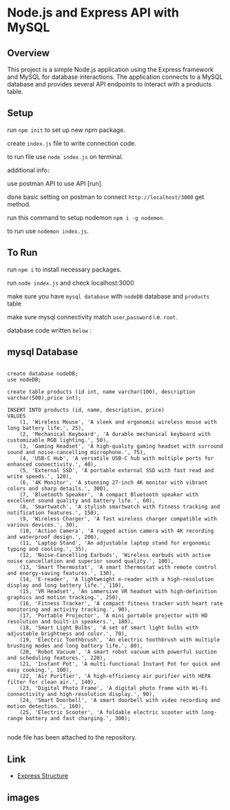 
# Node.js and Express API with MySQL


## Overview
This project is a simple Node.js application using the Express framework and MySQL for database interactions. The application connects to a MySQL database and provides several API endpoints to interact with a products table.
## Setup


run `npm init` to set up new npm package.

create `index.js` file to write connection code.

to run file use `node index.js` on terminal.

additional info`:`

use postman API to use API [run].

done basic setting on postman to connect `http://localhost/3000` get method.

run this command to setup nodemon `npm i -g nodemon`.

to run use `nodemon index.js`.





## To Run

run `npm i` to install necessary packages.

run `node index.js` and check localhost:3000

make sure you have `mysql database` with `nodeDB` database and `products` table

make sure mysql connectivity match `user`,`password` i.e. `root`.

database code written `below` :
## mysql Database

```mysql

create database nodeDB;
use nodeDB;

create table products (id int, name varchar(100), description varchar(500),price int);

INSERT INTO products (id, name, description, price)
VALUES
    (1, 'Wireless Mouse', 'A sleek and ergonomic wireless mouse with long battery life.', 25),
    (2, 'Mechanical Keyboard', 'A durable mechanical keyboard with customizable RGB lighting.', 50),
    (3, 'Gaming Headset', 'A high-quality gaming headset with surround sound and noise-cancelling microphone.', 75),
    (4, 'USB-C Hub', 'A versatile USB-C hub with multiple ports for enhanced connectivity.', 40),
    (5, 'External SSD', 'A portable external SSD with fast read and write speeds.', 120),
    (6, '4K Monitor', 'A stunning 27-inch 4K monitor with vibrant colors and sharp details.', 300),
    (7, 'Bluetooth Speaker', 'A compact Bluetooth speaker with excellent sound quality and battery life.', 60),
    (8, 'Smartwatch', 'A stylish smartwatch with fitness tracking and notification features.', 150),
    (9, 'Wireless Charger', 'A fast wireless charger compatible with various devices.', 30),
    (10, 'Action Camera', 'A rugged action camera with 4K recording and waterproof design.', 200),
    (11, 'Laptop Stand', 'An adjustable laptop stand for ergonomic typing and cooling.', 35),
    (12, 'Noise-Cancelling Earbuds', 'Wireless earbuds with active noise cancellation and superior sound quality.', 100),
    (13, 'Smart Thermostat', 'A smart thermostat with remote control and energy-saving features.', 130),
    (14, 'E-reader', 'A lightweight e-reader with a high-resolution display and long battery life.', 110),
    (15, 'VR Headset', 'An immersive VR headset with high-definition graphics and motion tracking.', 250),
    (16, 'Fitness Tracker', 'A compact fitness tracker with heart rate monitoring and activity tracking.', 90),
    (17, 'Portable Projector', 'A mini portable projector with HD resolution and built-in speakers.', 180),
    (18, 'Smart Light Bulbs', 'A set of smart light bulbs with adjustable brightness and color.', 70),
    (19, 'Electric Toothbrush', 'An electric toothbrush with multiple brushing modes and long battery life.', 80),
    (20, 'Robot Vacuum', 'A smart robot vacuum with powerful suction and scheduling features.', 220),
    (21, 'Instant Pot', 'A multi-functional Instant Pot for quick and easy cooking.', 100),
    (22, 'Air Purifier', 'A high-efficiency air purifier with HEPA filter for clean air.', 140),
    (23, 'Digital Photo Frame', 'A digital photo frame with Wi-Fi connectivity and high-resolution display.', 90),
    (24, 'Smart Doorbell', 'A smart doorbell with video recording and motion detection.', 160),
    (25, 'Electric Scooter', 'A foldable electric scooter with long-range battery and fast charging.', 300);


```
node file has been attached to the repository.


## Link

 - [Express Structure](https://expressjs.com/en/starter/hello-world.html)



## images




